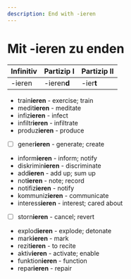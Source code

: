 ```yaml
---
description: End with -ieren
---
```


# Mit -ieren zu enden

| Infinitiv | Partizip I | Partizip II |
| :--- | :--- | :--- |
| -ieren | -ieren**d** | -ier**t** |

* train**ieren** - exercise; train
* medit**ieren** - meditate
* infiz**ieren** - infect
* infiltr**ieren** - infiltrate
* produz**ieren** - produce
* [ ] gener**ieren** - generate; create
* inform**ieren** - inform; notify
* diskrimin**ieren** - discriminate
* add**ieren** - add up; sum up
* not**ieren** - note; record
* notifiz**ieren** - notify
* kommuniz**ieren** - communicate
* interess**ieren** - interest; cared about
* [ ] storn**ieren** - cancel; revert
* explod**ieren** - explode; detonate
* mark**ieren** - mark
* rezit**ieren** - to recite
* aktiv**ieren** - activate; enable
* funktion**ieren** - function
* repar**ieren** - repair

